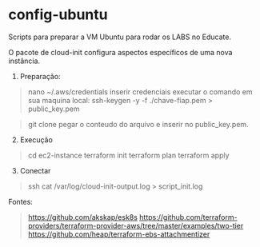 # config-ubuntu

Scripts para preparar a VM Ubuntu para rodar os LABS no Educate.

O pacote de cloud-init configura aspectos específicos de uma nova instância.

1) Preparação:
> nano ~/.aws/credentials
> inserir credenciais
> executar o comando em sua maquina local: ssh-keygen -y -f ./chave-fiap.pem > public_key.pem

> git clone
> pegar o conteudo do arquivo e inserir no public_key.pem.

2) Execução
> cd ec2-instance
> terraform init
> terraform plan
> terraform apply

3) Conectar 
> ssh
> cat /var/log/cloud-init-output.log > script_init.log

Fontes:

> https://github.com/akskap/esk8s
> https://github.com/terraform-providers/terraform-provider-aws/tree/master/examples/two-tier
> https://github.com/heap/terraform-ebs-attachmentizer
